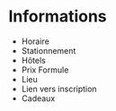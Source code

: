 # Informations


- Horaire
- Stationnement
- Hôtels
- Prix Formule
- Lieu
- Lien vers inscription
- Cadeaux